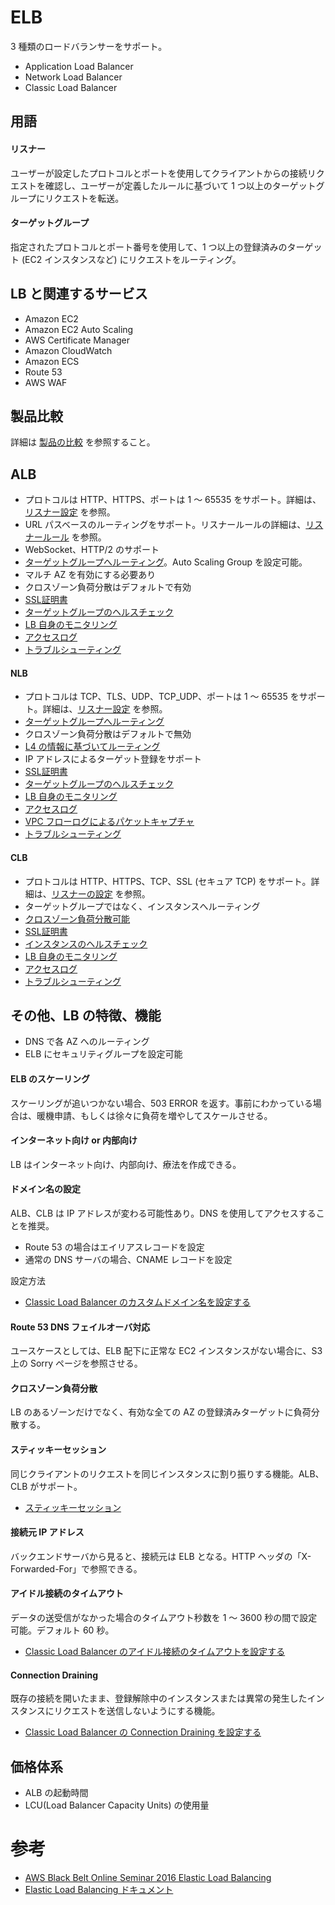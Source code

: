 
# ELB

3 種類のロードバランサーをサポート。

* Application Load Balancer
* Network Load Balancer
* Classic Load Balancer


## 用語

#### リスナー

ユーザーが設定したプロトコルとポートを使用してクライアントからの接続リクエストを確認し、ユーザーが定義したルールに基づいて 1 つ以上のターゲットグループにリクエストを転送。

#### ターゲットグループ

指定されたプロトコルとポート番号を使用して、1 つ以上の登録済みのターゲット (EC2 インスタンスなど) にリクエストをルーティング。

## LB と関連するサービス

* Amazon EC2
* Amazon EC2 Auto Scaling
* AWS Certificate Manager 
* Amazon CloudWatch
* Amazon ECS
* Route 53
* AWS WAF

## 製品比較

詳細は [製品の比較](https://aws.amazon.com/jp/elasticloadbalancing/features/#compare) を参照すること。

## ALB

* プロトコルは HTTP、HTTPS、ポートは 1 ～ 65535 をサポート。詳細は、[リスナー設定](https://docs.aws.amazon.com/ja_jp/elasticloadbalancing/latest/application/load-balancer-listeners.html) を参照。
* URL パスベースのルーティングをサポート。リスナールールの詳細は、[リスナールール](https://docs.aws.amazon.com/ja_jp/elasticloadbalancing/latest/application/load-balancer-listeners.html#listener-rules) を参照。
* WebSocket、HTTP/2 のサポート
* [ターゲットグループへルーティング](https://docs.aws.amazon.com/ja_jp/elasticloadbalancing/latest/application/load-balancer-target-groups.html)。Auto Scaling Group を設定可能。
* マルチ AZ を有効にする必要あり
* クロスゾーン負荷分散はデフォルトで有効
* [SSL証明書](https://docs.aws.amazon.com/ja_jp/elasticloadbalancing/latest/application/create-https-listener.html#https-listener-certificates)
* [ターゲットグループのヘルスチェック](https://docs.aws.amazon.com/ja_jp/elasticloadbalancing/latest/application/target-group-health-checks.html)
* [LB 自身のモニタリング](https://docs.aws.amazon.com/ja_jp/elasticloadbalancing/latest/application/load-balancer-monitoring.html)
* [アクセスログ](https://docs.aws.amazon.com/ja_jp/elasticloadbalancing/latest/application/load-balancer-access-logs.html)
* [トラブルシューティング](https://docs.aws.amazon.com/ja_jp/elasticloadbalancing/latest/application/load-balancer-troubleshooting.html)

#### NLB

* プロトコルは TCP、TLS、UDP、TCP_UDP、ポートは 1 ～ 65535 をサポート。詳細は、[リスナー設定](https://docs.aws.amazon.com/ja_jp/elasticloadbalancing/latest/network/load-balancer-listeners.html) を参照。
* [ターゲットグループへルーティング](https://docs.aws.amazon.com/ja_jp/elasticloadbalancing/latest/network/load-balancer-target-groups.html)
* クロスゾーン負荷分散はデフォルトで無効
* [L4 の情報に基づいてルーティング](https://docs.aws.amazon.com/ja_jp/elasticloadbalancing/latest/network/load-balancer-target-groups.html#target-group-routing-configuration)
* IP アドレスによるターゲット登録をサポート
* [SSL証明書](https://docs.aws.amazon.com/ja_jp/elasticloadbalancing/latest/network/create-tls-listener.html#tls-listener-certificates)
* [ターゲットグループのヘルスチェック](https://docs.aws.amazon.com/ja_jp/elasticloadbalancing/latest/network/target-group-health-checks.html)
* [LB 自身のモニタリング](https://docs.aws.amazon.com/ja_jp/elasticloadbalancing/latest/network/load-balancer-monitoring.html)
* [アクセスログ](https://docs.aws.amazon.com/ja_jp/elasticloadbalancing/latest/network/load-balancer-access-logs.html)
* [VPC フローログによるパケットキャプチャ](https://docs.aws.amazon.com/ja_jp/vpc/latest/userguide/flow-logs.html)
* [トラブルシューティング](https://docs.aws.amazon.com/ja_jp/elasticloadbalancing/latest/network/load-balancer-troubleshooting.html)

#### CLB

* プロトコルは HTTP、HTTPS、TCP、SSL (セキュア TCP) をサポート。詳細は、[リスナーの設定](https://docs.aws.amazon.com/ja_jp/elasticloadbalancing/latest/classic/elb-listener-config.html) を参照。
* ターゲットグループではなく、インスタンスへルーティング
* [クロスゾーン負荷分散可能](https://docs.aws.amazon.com/ja_jp/elasticloadbalancing/latest/classic/enable-disable-crosszone-lb.html)
* [SSL証明書](https://docs.aws.amazon.com/ja_jp/elasticloadbalancing/latest/classic/elb-listener-config.html#https-ssl-listeners)
* [インスタンスのヘルスチェック](https://docs.aws.amazon.com/ja_jp/elasticloadbalancing/latest/classic/elb-healthchecks.html)
* [LB 自身のモニタリング](https://docs.aws.amazon.com/ja_jp/elasticloadbalancing/latest/classic/elb-monitor-logs.html)
* [アクセスログ](https://docs.aws.amazon.com/ja_jp/elasticloadbalancing/latest/classic/access-log-collection.html)
* [トラブルシューティング](https://docs.aws.amazon.com/ja_jp/elasticloadbalancing/latest/classic/elb-troubleshooting.html)


## その他、LB の特徴、機能

* DNS で各 AZ へのルーティング
* ELB にセキュリティグループを設定可能

#### ELB のスケーリング

スケーリングが追いつかない場合、503 ERROR を返す。事前にわかっている場合は、暖機申請、もしくは徐々に負荷を増やしてスケールさせる。

#### インターネット向け or 内部向け

LB はインターネット向け、内部向け、療法を作成できる。

#### ドメイン名の設定

ALB、CLB は IP アドレスが変わる可能性あり。DNS を使用してアクセスすることを推奨。

* Route 53 の場合はエイリアスレコードを設定
* 通常の DNS サーバの場合、CNAME レコードを設定

設定方法

* [Classic Load Balancer のカスタムドメイン名を設定する](https://docs.aws.amazon.com/ja_jp/elasticloadbalancing/latest/classic/using-domain-names-with-elb.html)

#### Route 53 DNS フェイルオーバ対応

ユースケースとしては、ELB 配下に正常な EC2 インスタンスがない場合に、S3 上の Sorry ページを参照させる。

#### クロスゾーン負荷分散

LB のあるゾーンだけでなく、有効な全ての AZ の登録済みターゲットに負荷分散する。

#### スティッキーセッション

同じクライアントのリクエストを同じインスタンスに割り振りする機能。ALB、CLB がサポート。

* [スティッキーセッション](https://docs.aws.amazon.com/ja_jp/elasticloadbalancing/latest/classic/elb-sticky-sessions.html)

#### 接続元 IP アドレス

バックエンドサーバから見ると、接続元は ELB となる。HTTP ヘッダの「X-Forwarded-For」で参照できる。

#### アイドル接続のタイムアウト

データの送受信がなかった場合のタイムアウト秒数を 1 〜 3600 秒の間で設定可能。デフォルト 60 秒。

* [Classic Load Balancer のアイドル接続のタイムアウトを設定する](https://docs.aws.amazon.com/ja_jp/elasticloadbalancing/latest/classic/config-idle-timeout.html)

#### Connection Draining

既存の接続を開いたまま、登録解除中のインスタンスまたは異常の発生したインスタンスにリクエストを送信しないようにする機能。

* [Classic Load Balancer の Connection Draining を設定する](https://docs.aws.amazon.com/ja_jp/elasticloadbalancing/latest/classic/config-conn-drain.html)


## 価格体系

* ALB の起動時間
* LCU(Load Balancer Capacity Units) の使用量

# 参考

* [AWS Black Belt Online Seminar 2016 Elastic Load Balancing](https://www.slideshare.net/AmazonWebServicesJapan/aws-black-belt-online-seminar-2016-elastic-load-balancing)
* [Elastic Load Balancing ドキュメント](https://docs.aws.amazon.com/ja_jp/elasticloadbalancing/?id=docs_gateway)


